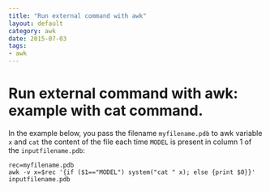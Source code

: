 ```yaml
---
title: "Run external command with awk"
layout: default
category: awk
date: 2015-07-03
tags:
- awk
---
```


# Run external command with awk: example with cat command.

In the example below, you pass the filename `myfilename.pdb` to awk variable `x` and `cat` the content of the file each time `MODEL` is present in column 1 of the `inputfilename.pdb`:

    rec=myfilename.pdb
    awk -v x=$rec '{if ($1=="MODEL") system("cat " x); else {print $0}}' inputfilename.pdb
